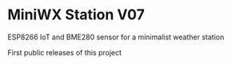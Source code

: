 
# MiniWX Station V07
ESP8266 IoT and BME280 sensor for a minimalist weather station

First public releases of this project
